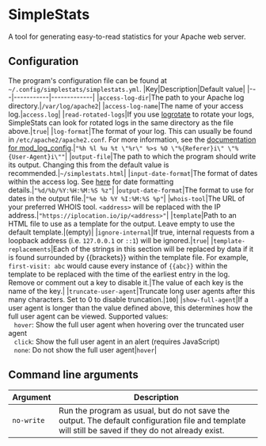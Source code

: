 # SimpleStats

A tool for generating easy-to-read statistics for your Apache web server. 

## Configuration

The program's configuration file can be found at `~/.config/simplestats/simplestats.yml`.
|Key|Description|Default value|
|---|-----------|-------------|
|`access-log-dir`|The path to your Apache log directory.|`/var/log/apache2`|
|`access-log-name`|The name of your access log.|`access.log`|
|`read-rotated-logs`|If you use [logrotate](https://linux.die.net/man/8/logrotate) to rotate your logs, SimpleStats can look for rotated logs in the same directory as the file above.|`true`|
|`log-format`|The format of your log. This can usually be found in `/etc/apache2/apache2.conf`. For more information, see the [documentation for mod_log_config](https://httpd.apache.org/docs/2.4/mod/mod_log_config.html).|`"%h %l %u %t \"%r\" %>s %O \"%{Referer}i\" \"%{User-Agent}i\""`|
|`output-file`|The path to which the program should write its output. Changing this from the default value is recommended.|`~/simplestats.html`|
|`input-date-format`|The format of dates within the access log. See [here](https://docs.rs/chrono/latest/chrono/format/strftime/index.html) for date formatting details.|`"%d/%b/%Y:%H:%M:%S %z"`|
|`output-date-format`|The format to use for dates in the output file.|`"%e %b %Y %I:%M:%S %p"`|
|`whois-tool`|The URL of your preferred WHOIS tool. `<address>` will be replaced with the IP address.|`"https://iplocation.io/ip/<address>"`|
|`template`|Path to an HTML file to use as a template for the output. Leave empty to use the default template.|(empty)|
|`ignore-internal`|If true, internal requests from a loopback address (i.e. `127.0.0.1` or `::1`) will be ignored.|`true`|
|`template-replacements`|Each of the strings in this section will be replaced by data if it is found surrounded by {{brackets}} within the template file. For example, `first-visit: abc` would cause every instance of `{{abc}}` within the template to be replaced with the time of the earliest entry in the log. Remove or comment out a key to disable it.|The value of each key is the name of the key.|
|`truncate-user-agent`|Truncate long user agents after this many characters. Set to 0 to disable truncation.|`100`|
|`show-full-agent`|If a user agent is longer than the value defined above, this determines how the full user agent can be viewed. Supported values:<br>&nbsp;&nbsp;&nbsp;`hover`: Show the full user agent when hovering over the truncated user agent<br>&nbsp;&nbsp;&nbsp;`click`: Show the full user agent in an alert (requires JavaScript)<br>&nbsp;&nbsp;&nbsp;`none`: Do not show the full user agent|`hover`|

## Command line arguments

|Argument|Description|
|--------|-----------|
|`no-write`|Run the program as usual, but do not save the output. The default configuration file and template will still be saved if they do not already exist.|
